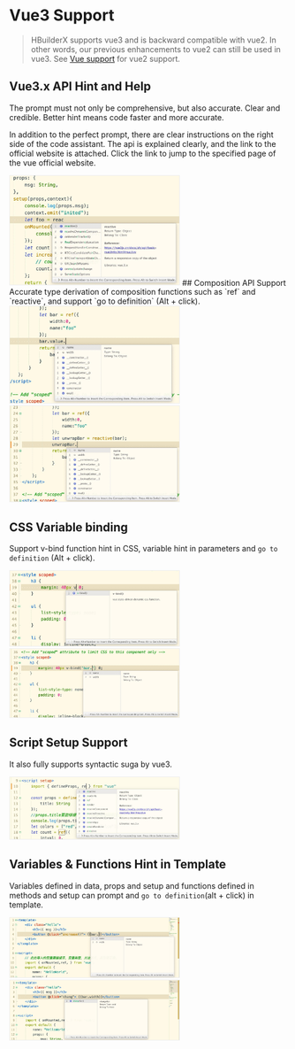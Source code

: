 # Vue3 Support
> HBuilderX supports vue3 and is backward compatible with vue2. In other words, our previous enhancements to vue2 can still be used in vue3. See [Vue support](/Tutorial/Language/vue.md) for vue2 support.

## Vue3.x API Hint and Help

The prompt must not only be comprehensive, but also accurate. Clear and credible. Better hint means code faster and more accurate.

In addition to the perfect prompt, there are clear instructions on the right side of the code assistant. The api is explained clearly, and the link to the official website is attached. Click the link to jump to the specified page of the vue official website.

<img src="/static/snapshots/vue_next/1.jpg" style="zoom: 30%;border: 1px solid #eee;" />
## Composition API Support
Accurate type derivation of composition functions such as `ref` and `reactive`, and support `go to definition` (Alt + click).

<img src="/static/snapshots/vue_next/2.jpg" style="zoom: 30%;border: 1px solid #eee;" />

<img src="/static/snapshots/vue_next/3.jpg" style="zoom: 30%;border: 1px solid #eee;" />

## CSS Variable binding
Support v-bind function hint in CSS, variable hint in parameters and `go to definition` (Alt + click).

<img src="/static/snapshots/vue_next/4.jpg" style="zoom: 30%;border: 1px solid #eee;" />

<img src="/static/snapshots/vue_next/5.jpg" style="zoom: 30%;border: 1px solid #eee;" />

## Script Setup Support
It also fully supports syntactic suga by vue3.

<img src="/static/snapshots/vue_next/6.jpg" style="zoom: 30%;border: 1px solid #eee;" />

## Variables & Functions Hint in Template
Variables defined in data, props and setup and functions defined in methods and setup can prompt and `go to definition`(alt + click) in template.

<img src="/static/snapshots/vue_next/7.jpg" style="zoom: 30%;border: 1px solid #eee;" />

<img src="/static/snapshots/vue_next/8.jpg" style="zoom: 30%;border: 1px solid #eee;" />

